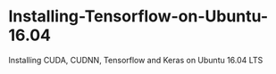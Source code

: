 # Installing-Tensorflow-on-Ubuntu-16.04
Installing CUDA, CUDNN, Tensorflow and Keras on Ubuntu 16.04 LTS
